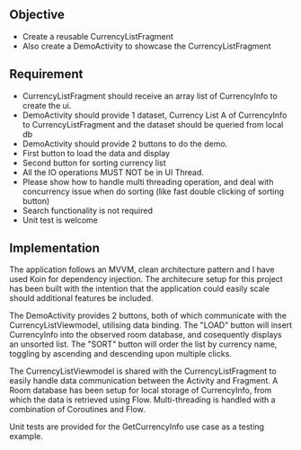 ## Objective
- Create a reusable CurrencyListFragment
- Also create a DemoActivity to showcase the CurrencyListFragment

## Requirement
- CurrencyListFragment should receive an array list of CurrencyInfo to create the ui.
- DemoActivity should provide 1 dataset, Currency List A of CurrencyInfo to
CurrencyListFragment and the dataset should be queried from local db
- DemoActivity should provide 2 buttons to do the demo.
- First button to load the data and display
- Second button for sorting currency list
- All the IO operations MUST NOT be in UI Thread.
- Please show how to handle multi threading operation, and deal with concurrency
issue when do sorting (like fast double clicking of sorting button)
- Search functionality is not required
- Unit test is welcome

## Implementation
The application follows an MVVM, clean architecture pattern and I have used Koin for dependency injection. The architecure setup for this project has
been built with the intention that the application could easily scale should additional features be included. 

The DemoActivity provides 2 buttons, both of which communicate with the CurrencyListViewmodel, utilising data binding. The "LOAD" button will insert CurrencyInfo into the observed room database, and cosequently displays an unsorted list. The "SORT" button will order the list by currency name, toggling by ascending and descending upon multiple clicks.

The CurrencyListViewmodel is shared with the CurrencyListFragment to easily handle data communication between the Activity and Fragment. A Room database has been setup for local storage of CurrencyInfo, from which the data is retrieved using Flow. Multi-threading is handled with a combination of Coroutines and Flow. 

Unit tests are provided for the GetCurrencyInfo use case as a testing example.
